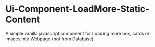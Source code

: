# Ui-Component-LoadMore-Static-Content
A simple vanilla javascript component for Loading more box, cards or images into Webpage (not from Database)
